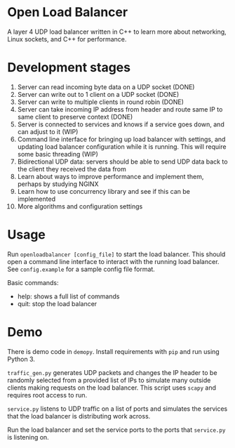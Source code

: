 # Open Load Balancer

A layer 4 UDP load balancer written in C++ to learn more about networking, Linux sockets, and C++ for performance.

# Development stages

1) Server can read incoming byte data on a UDP socket (DONE)
2) Server can write out to 1 client on a UDP socket (DONE)
3) Server can write to multiple clients in round robin (DONE)
4) Server can take incoming IP address from header and route same IP to same client to preserve context (DONE)
5) Server is connected to services and knows if a service goes down, and can adjust to it (WIP)
6) Command line interface for bringing up load balancer with settings, and updating load balancer configuration while it is running. This will require some basic threading (WIP)
7) Bidirectional UDP data: servers should be able to send UDP data back to the client they received the data from
8) Learn about ways to improve performance and implement them, perhaps by studying NGINX
9) Learn how to use concurrency library and see if this can be implemented
10) More algorithms and configuration settings

# Usage

Run `openloadbalancer [config_file]` to start the load balancer. This should open a command line interface to interact with the running load balancer. See `config.example` for a sample config file format.

Basic commands:
- help: shows a full list of commands
- quit: stop the load balancer

# Demo

There is demo code in `demopy`. Install requirements with `pip` and run using Python 3.

`traffic_gen.py` generates UDP packets and changes the IP header to be randomly selected from a provided list of IPs to simulate many outside clients making requests on the load balancer. This script uses `scapy` and requires root access to run.

`service.py` listens to UDP traffic on a list of ports and simulates the services that the load balancer is distributing work across.

Run the load balancer and set the service ports to the ports that `service.py` is listening on.